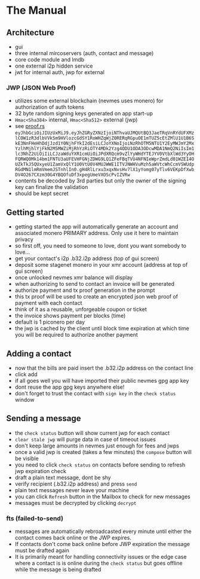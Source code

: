 # The Manual

## Architecture

* gui
* three internal mircoservers (auth, contact and message)
* core code module and lmdb
* one external i2p hidden service
* jwt for internal auth, jwp for external

### JWP (JSON Web Proof)

* utilizes some external blockchain (nevmes uses monero) for authorization of auth tokens
* 32 byte random signing keys generated on app start-up
* `Hmac<Sha384>` internal, `Hmac<Sha512>` external (jwp)
* see [proof.rs](../nevmes-core/src/proof.rs)
`eyJhbGciOiJIUzUxMiJ9.eyJhZGRyZXNzIjoiNThvaUJMQUtBQ3JaeTRqVnRYdUFXMzlCOW1zR3dlbVVkSm9HVlozcGdSY1RoWHZqWjZ0RERqRGpuOE1mTUZ5cEtZMlU1U1B6SkE3NnFHeHhDdjJzd1Y0NjhFYkI2dEsiLCJoYXNoIjoiNzRhOTM5NTU1Y2EyMWJmY2MxYzlhMjhlYjFkN2M5MWZiMjRhYzRiOTY4MDk2Yzg4ODU1ODA3ODcwMDA1NmQ2NiIsIm1lc3NhZ2UiOiIiLCJzaWduYXR1cmUiOiJPdXRQcm9vZlYyWHdYTEJYV0VtbXlWd3YyOHFQRWQ0Mk14bm1FNTU3aUFEVHFGNjZDWG9LQ1ZFeFBqTVU4NFNIeWprZmdLd01WZEI4OUZkTkJ5QUxyeU1ZamVxQlY1U0VtU0V4MUJWWE1ITVJNWHVuMzh5aWVtcWhCcmVSWUdpRGdMN1lmRmVmemJSTnhlIn0.gH4RlLrxu3xqxNvsHv7lX1yYomg07yTlv6VEKpDfXwbDV4O267CXzm30G4YBQOfuDf3xpegUmeVXOScPvIZVRw`
* contents be decoded by 3rd parties but only the owner of the signing key can finalize the validation
* should be kept secret

## Getting started

* getting started the app will automatically generate an account and associated monero PRIMARY address. Only use it here to maintain privacy
* so first off, you need to someone to love, dont you want somebody to love...
* get your contact's i2p .b32.i2p address (top of gui screen)
* deposit some stagenet monero in your xmr account (address at top of gui screen)
* once unlocked nevmes xmr balance will display
* when authorizing to send to contact an invoice will be generated
* authorize payment and tx proof generation in the prompt
* this tx proof will be used to create an encrypted json web proof of payment with each contact
* think of it as a reusable, unforgeable coupon or ticket
* the invoice shows payment per blocks (time)
* default is 1 piconero per day
* the jwp is cached by the client until block time expiration at which time you will be required to authorize another payment

## Adding a contact
* now that the bills are paid insert the .b32.i2p address on the contact line
* click add
* if all goes well you will have imported their public nevmes gpg app key
* dont reuse the app gpg keys anywhere else!
* don't forget to trust the contact with `sign key` in the `check status` window

## Sending a message

* the `check status` button will show current jwp for each contact
* `clear stale jwp` will purge data in case of timeout issues
* don't keep large amounts in nevmes just enough for fees and jwps
* once a valid jwp is created (takes a few minutes) the `compose` button will be visible
* you need to click `check status` on contacts before sending to refresh jwp expiration check
* draft a plain text message, dont be shy
* verify recipient (.b32.i2p address) and press `send`
* plain text messages never leave your machine
* you can click `Refresh` button in the Mailbox to check for new messages
* messages must be decrypted by clicking `decrypt`

### fts (failed-to-send)

* messages are automatically rebroadcasted every minute until either the contact
  comes back online or the JWP expires.
* If contacts don't come back online before JWP expiration the message must be drafted again
* It is primarily meant for handling connectivity issues or the edge case where a contact is
  is online during the `check status` but goes offline while the message is being drafted
